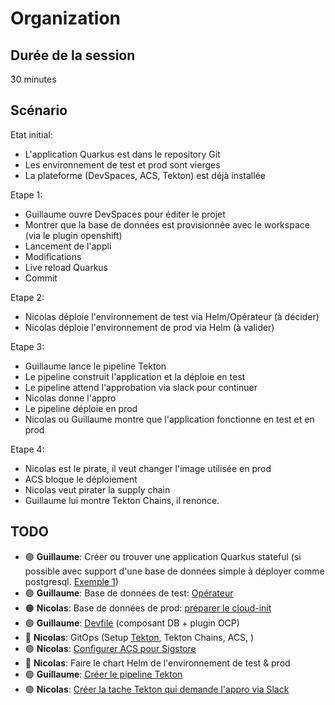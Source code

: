# Organization

## Durée de la session

30 minutes

## Scénario

Etat initial:

* L'application Quarkus est dans le repository Git
* Les environnement de test et prod sont vierges
* La plateforme (DevSpaces, ACS, Tekton) est déjà installée

Etape 1:

* Guillaume ouvre DevSpaces pour éditer le projet
* Montrer que la base de données est provisionnée avec le workspace (via le plugin openshift)
* Lancement de l'appli
* Modifications
* Live reload Quarkus
* Commit

Etape 2:

* Nicolas déploie l'environnement de test via Helm/Opérateur (à décider)
* Nicolas déploie l'environnement de prod via Helm (à valider)

Etape 3:

* Guillaume lance le pipeline Tekton
* Le pipeline construit l'application et la déploie en test
* Le pipeline attend l'approbation via slack pour continuer
* Nicolas donne l'appro
* Le pipeline déploie en prod
* Nicolas ou Guillaume montre que l'application fonctionne en test et en prod

Etape 4:

* Nicolas est le pirate, il veut changer l'image utilisée en prod
* ACS bloque le déploiement
* Nicolas veut pirater la supply chain
* Guillaume lui montre Tekton Chains, il renonce.

## TODO

* 🟢 **Guillaume**: Créer ou trouver une application Quarkus stateful (si possible avec support d'une base de données simple à déployer comme postgresql. [Exemple 1](https://github.com/nmasse-itix/demo-appdev))
* 🟢 **Guillaume**: Base de données de test: [Opérateur](https://github.com/MAD-Roadshow-France-2023/gitops/tree/main/kustomize/postgres)
* 🟠 **Nicolas**: Base de données de prod: [préparer le cloud-init](cloud-init/README.md)
* 🟢 **Guillaume**: [Devfile](https://github.com/MAD-Roadshow-France-2023/devspaces/blob/main/devfile.yaml) (composant DB + plugin OCP)
* 🔴 **Nicolas**: GitOps (Setup [Tekton](https://github.com/nmasse-itix/demo-apimgmt/tree/gitops/infrastructure/templates), Tekton Chains, ACS, )
* 🟢 **Nicolas**: [Configurer ACS pour Sigstore](acs/README.md)
* 🔴 **Nicolas**: Faire le chart Helm de l'environnement de test & prod
* 🟢 **Guillaume**: [Créer le pipeline Tekton](https://github.com/MAD-Roadshow-France-2023/devspaces/tree/main/tekton)
* 🟢 **Nicolas**: [Créer la tache Tekton qui demande l'appro via Slack](tekton-appro/README.md)
